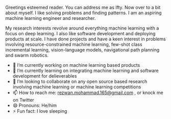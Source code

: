 Greetings esteemed reader. You can address me as Ifty. Now over to a bit about myself. I like solving problems and finding patterns. I am an aspiring machine learning engineer and researcher.

My research interests revolve around everything machine learning with a focus on deep learning. I also like software development and deploying products at scale. I have done projects and have a keen interest in problems involving resource-constrained machine learning, few-shot class incremental learning, vision-language models, navigational path planning and swarm robotics.

- 🔭 I’m currently working on machine learning based products
- 🌱 I’m currently learning on integrating machine learning and software development for delieverables
- 👯 I’m looking to collaborate on any open source based research involving machine learning or machine learning competitions
- 📫 How to reach me: rezwan.mohammad.165@gmail.com , or knock me on Twitter
- 😄 Pronouns: He/him
- ⚡ Fun fact: I love sleeping



<!--

### Hi there 👋


**imr555/imr555** is a ✨ _special_ ✨ repository because its `README.md` (this file) appears on your GitHub profile.

Here are some ideas to get you started:

- 🔭 I’m currently working on ...
- 🌱 I’m currently learning ...
- 👯 I’m looking to collaborate on ...
- 🤔 I’m looking for help with ...
- 💬 Ask me about ...
- 📫 How to reach me: ...
- 😄 Pronouns: ...
- ⚡ Fun fact: ...
-->
